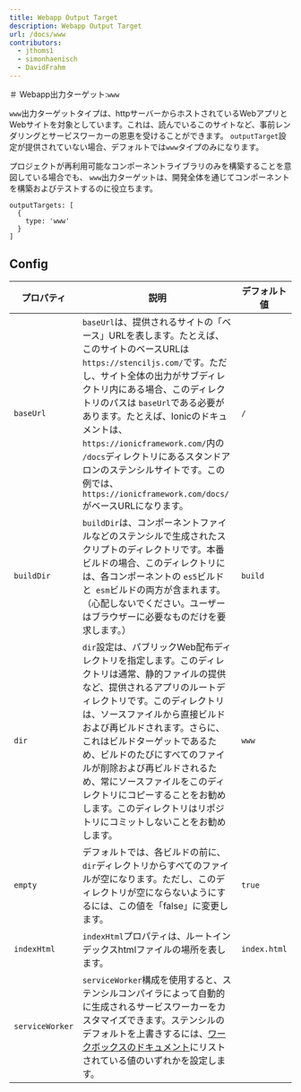 ```yaml
---
title: Webapp Output Target
description: Webapp Output Target
url: /docs/www
contributors:
  - jthoms1
  - simonhaenisch
  - DavidFrahm
---
```



＃ Webapp出力ターゲット:`www`

`www`出力ターゲットタイプは、httpサーバーからホストされているWebアプリとWebサイトを対象としています。これは、読んでいるこのサイトなど、事前レンダリングとサービスワーカーの恩恵を受けることができます。 `outputTarget`設定が提供されていない場合、デフォルトでは`www`タイプのみになります。

プロジェクトが再利用可能なコンポーネントライブラリのみを構築することを意図している場合でも、 `www`出力ターゲットは、開発全体を通じてコンポーネントを構築およびテストするのに役立ちます。

```tsx
outputTargets: [
  {
    type: 'www'
  }
]
```

## Config

| プロパティ | 説明 | デフォルト値 |
|-----------------|--------------------------------------------------------------------------------------------------------------------------------------------------------------------------------------------------------------------------------------------------------------------------------------------------------------------------------------------------------------------------------------------------------------------------------------------------------------------------------------------------------------------------------------------------------------------------------------------------------------------------------------------------|---------------|
| `baseUrl`       | `baseUrl`は、提供されるサイトの「ベース」URLを表します。たとえば、このサイトのベースURLは `https://stenciljs.com/`です。ただし、サイト全体の出力がサブディレクトリ内にある場合、このディレクトリのパスは `baseUrl`である必要があります。たとえば、Ionicのドキュメントは、 `https://ionicframework.com/`内の `/docs`ディレクトリにあるスタンドアロンのステンシルサイトです。この例では、 `https://ionicframework.com/docs/`がベースURLになります。 | `/`           |
| `buildDir`      | `buildDir`は、コンポーネントファイルなどのステンシルで生成されたスクリプトのディレクトリです。本番ビルドの場合、このディレクトリには、各コンポーネントの `es5`ビルドと` esm`ビルドの両方が含まれます。 （心配しないでください。ユーザーはブラウザーに必要なものだけを要求します。） | `build`       |
| `dir`           | `dir`設定は、パブリックWeb配布ディレクトリを指定します。このディレクトリは通常、静的ファイルの提供など、提供されるアプリのルートディレクトリです。このディレクトリは、ソースファイルから直接ビルドおよび再ビルドされます。さらに、これはビルドターゲットであるため、ビルドのたびにすべてのファイルが削除および再ビルドされるため、常にソースファイルをこのディレクトリにコピーすることをお勧めします。このディレクトリはリポジトリにコミットしないことをお勧めします。 | `www`         |
| `empty`         | デフォルトでは、各ビルドの前に、 `dir`ディレクトリからすべてのファイルが空になります。ただし、このディレクトリが空にならないようにするには、この値を「false」に変更します。 | `true`        |
| `indexHtml`     | `indexHtml`プロパティは、ルートインデックスhtmlファイルの場所を表します。 | `index.html`  |
| `serviceWorker` | `serviceWorker`構成を使用すると、ステンシルコンパイラによって自動的に生成されるサービスワーカーをカスタマイズできます。ステンシルのデフォルトを上書きするには、[ワークボックスのドキュメント](https://developers.google.com/web/tools/workbox/modules/workbox-build#full_generatesw_config)にリストされている値のいずれかを設定します。

